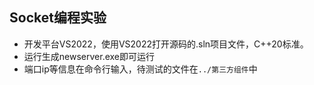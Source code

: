 ## Socket编程实验

* 开发平台VS2022，使用VS2022打开源码的.sln项目文件，C++20标准。
* 运行生成newserver.exe即可运行
* 端口ip等信息在命令行输入，待测试的文件在`../第三方组件`中